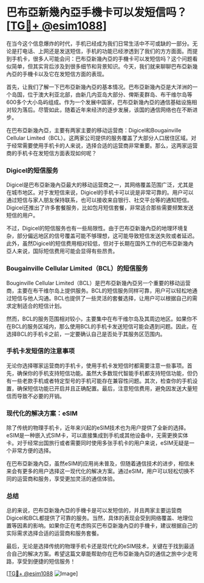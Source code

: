 # 巴布亞新幾內亞手機卡可以发短信吗？[[TG💪+ @esim1088](https://t.me/s/esim1088)]

在当今这个信息爆炸的时代，手机已经成为我们日常生活中不可或缺的一部分。无论是打电话、上网还是发送短信，手机的功能已经渗透到了我们的方方面面。而提到手机卡，很多人可能会问：巴布亞新幾內亞的手機卡可以发短信吗？这个问题看似简单，但其实背后涉及到很多细节和背景知识。今天，我们就来聊聊巴布亞新幾內亞的手機卡以及它在发短信方面的表现。

首先，让我们了解一下巴布亞新幾內亞的基本情况。巴布亞新幾內亞是大洋洲的一个岛国，位于澳大利亚北部，由新几内亚岛大部分、俾斯麦群岛、布干维尔岛等600多个大小岛屿组成。作为一个发展中国家，巴布亞新幾內亞的通信基础设施相对较为落后。尽管如此，随着近年来经济的逐步发展，该国的通信网络也在不断进步。

在巴布亞新幾內亞，主要有两家主要的移动运营商：Digicel和Bougainville Cellular Limited（BCL）。这两家公司提供的服务覆盖了大部分人口居住区域。对于经常需要使用手机卡的人来说，选择合适的运营商非常重要。那么，这两家运营商的手机卡在发短信方面表现如何呢？

### Digicel的短信服务

Digicel是巴布亞新幾內亞最大的移动运营商之一，其网络覆盖范围广泛，尤其是在城市地区。对于发短信来说，Digicel的手机卡可以说是非常可靠的。用户可以通过短信与家人朋友保持联系，也可以接收来自银行、社交平台等的通知短信。Digicel还推出了许多套餐服务，比如包月短信套餐，非常适合那些需要频繁发送短信的用户。

不过，Digicel的短信服务也有一些局限性。由于巴布亞新幾內亞的地理环境复杂，部分偏远地区的信号覆盖可能不够理想，这可能导致短信发送失败或者延迟。此外，虽然Digicel的短信费用相对较低，但对于长期在国外工作的巴布亞新幾內亞人来说，国际短信费用可能会显得有些昂贵。

### Bougainville Cellular Limited（BCL）的短信服务

Bouginville Cellular Limited（BCL）是巴布亞新幾內亞另一个重要的移动运营商，主要在布干维尔岛上提供服务。BCL的短信服务同样可靠，用户可以轻松地通过短信与他人沟通。BCL也提供了一些灵活的套餐选择，让用户可以根据自己的需求定制适合的短信计划。

然而，BCL的服务范围相对较小，主要集中在布干维尔岛及其周边地区。如果你不在BCL的服务区域内，那么使用BCL的手机卡发送短信可能会遇到问题。因此，在选择BCL的手机卡之前，一定要确认自己是否处于其服务区范围内。

### 手机卡发短信的注意事项

无论你选择哪家运营商的手机卡，使用手机卡发短信时都需要注意一些事项。首先，确保你的手机支持短信功能。虽然大多数现代智能手机都支持短信功能，但仍有一些老款手机或者特定型号的手机可能存在兼容性问题。其次，检查你的手机设置，确保短信功能已开启并且正确配置。最后，注意短信费用，避免因发送大量短信而导致不必要的开销。

### 现代化的解决方案：eSIM

除了传统的物理手机卡，近年来兴起的eSIM技术也为用户提供了全新的选择。eSIM是一种嵌入式SIM卡，可以直接集成到手机或其他设备中，无需更换实体卡。对于经常出国旅行或者需要同时使用多张手机卡的用户来说，eSIM无疑是一个非常方便的选择。

在巴布亞新幾內亞，虽然eSIM的应用尚未普及，但随着通信技术的进步，相信未来会有更多的用户选择这一现代化的解决方案。通过eSIM，用户可以轻松切换不同的运营商和服务，享受更加灵活的通信体验。

### 总结

总的来说，巴布亞新幾內亞的手機卡是可以发短信的，并且两家主要运营商Digicel和BCL都提供了可靠的服务。当然，具体的表现会受到网络覆盖、地理位置等因素的影响。如果你正在考虑购买巴布亞新幾內亞的手機卡，建议根据自己的实际需求选择合适的运营商和服务套餐。

最后，无论是选择传统的物理手机卡还是现代化的eSIM技术，关键在于找到最适合自己的解决方案。希望这篇文章能帮助你在巴布亞新幾內亞的通信之旅中少走弯路，享受到便捷的短信服务！

[[TG💪+ @esim1088](https://t.me/s/esim1088) ![Image](https://i.postimg.cc/4NQfJmqS/Snipaste-2025-05-13-00-14-12.png)]